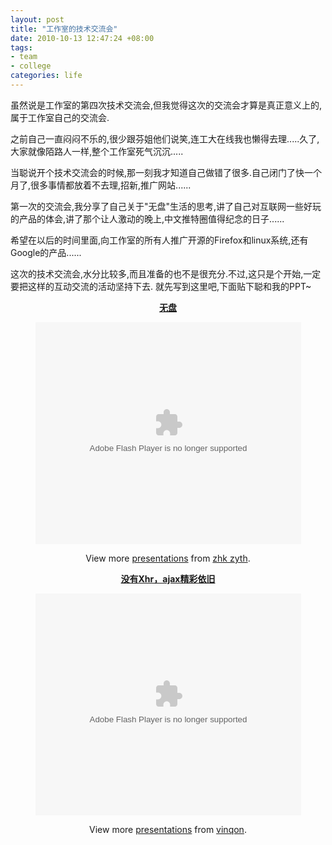 ```yaml
---
layout: post
title: "工作室的技术交流会"
date: 2010-10-13 12:47:24 +08:00
tags:
- team
- college
categories: life
---
```


虽然说是工作室的第四次技术交流会,但我觉得这次的交流会才算是真正意义上的,属于工作室自己的交流会.

之前自己一直闷闷不乐的,很少跟芬姐他们说笑,连工大在线我也懒得去理.....久了,大家就像陌路人一样,整个工作室死气沉沉.....

当聪说开个技术交流会的时候,那一刻我才知道自己做错了很多.自己闭门了快一个月了,很多事情都放着不去理,招新,推广网站......

第一次的交流会,我分享了自己关于"无盘"生活的思考,讲了自己对互联网一些好玩的产品的体会,讲了那个让人激动的晚上,中文推特圈值得纪念的日子......

希望在以后的时间里面,向工作室的所有人推广开源的Firefox和linux系统,还有Google的产品......

这次的技术交流会,水分比较多,而且准备的也不是很充分.不过,这只是个开始,一定要把这样的互动交流的活动坚持下去.
就先写到这里吧,下面贴下聪和我的PPT~ <!--more-->



<p style="text-align: center;"><a title="无盘" href="http://www.slideshare.net/zhkzyth/ss-5414681"><strong>无盘</strong></a></p>

<p style="text-align: center;"><object id="__sse5414681" classid="clsid:d27cdb6e-ae6d-11cf-96b8-444553540000" width="425" height="355" codebase="http://download.macromedia.com/pub/shockwave/cabs/flash/swflash.cab#version=6,0,40,0"><param name="allowFullScreen" value="true" /><param name="allowScriptAccess" value="always" /><param name="src" value="http://static.slidesharecdn.com/swf/ssplayer2.swf?doc=random-101011105211-phpapp01&amp;stripped_title=ss-5414681&amp;userName=zhkzyth" /><param name="name" value="__sse5414681" /><param name="allowfullscreen" value="true" /><embed id="__sse5414681" type="application/x-shockwave-flash" width="425" height="355" src="http://static.slidesharecdn.com/swf/ssplayer2.swf?doc=random-101011105211-phpapp01&amp;stripped_title=ss-5414681&amp;userName=zhkzyth" name="__sse5414681" allowscriptaccess="always" allowfullscreen="true"></embed></object></p>

<p style="text-align: center;">View more <a href="http://www.slideshare.net/">presentations</a> from <a href="http://www.slideshare.net/zhkzyth">zhk zyth</a>.</p>

<p style="text-align: center;"><strong><a title="没有Xhr，ajax精彩依旧" href="http://www.slideshare.net/vinqon/xhrajax">没有Xhr，ajax精彩依旧</a></strong></p>

<p style="text-align: center;"><object id="__sse5414545" classid="clsid:d27cdb6e-ae6d-11cf-96b8-444553540000" width="425" height="355" codebase="http://download.macromedia.com/pub/shockwave/cabs/flash/swflash.cab#version=6,0,40,0"><param name="allowFullScreen" value="true" /><param name="allowScriptAccess" value="always" /><param name="src" value="http://static.slidesharecdn.com/swf/ssplayer2.swf?doc=xhrajax-101011103649-phpapp01&amp;stripped_title=xhrajax&amp;userName=vinqon" /><param name="name" value="__sse5414545" /><param name="allowfullscreen" value="true" /><embed id="__sse5414545" type="application/x-shockwave-flash" width="425" height="355" src="http://static.slidesharecdn.com/swf/ssplayer2.swf?doc=xhrajax-101011103649-phpapp01&amp;stripped_title=xhrajax&amp;userName=vinqon" name="__sse5414545" allowscriptaccess="always" allowfullscreen="true"></embed></object>

<p style="text-align: center;">View more <a href="http://www.slideshare.net/">presentations</a> from <a href="http://www.slideshare.net/vinqon">vinqon</a>.</p>
